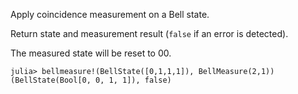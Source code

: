 Apply coincidence measurement on a Bell state.

Return state and measurement result (`false` if an error is detected).

The measured state will be reset to 00.

```jldoctest
julia> bellmeasure!(BellState([0,1,1,1]), BellMeasure(2,1))
(BellState(Bool[0, 0, 1, 1]), false)
```
